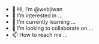 - 👋 Hi, I’m @webjiwan
- 👀 I’m interested in ...
- 🌱 I’m currently learning ...
- 💞️ I’m looking to collaborate on ...
- 📫 How to reach me ...

<!---
webjiwan/webjiwan is a ✨ special ✨ repository because its `README.md` (this file) appears on your GitHub profile.
You can click the Preview link to take a look at your changes.
--->
